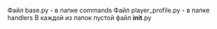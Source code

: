 Файл base.py - в папке commands
Файл player_profile.py - в папке handlers
В каждой из папок пустой файл __init__.py
